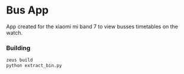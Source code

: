 # Bus App

App created for the xiaomi mi band 7 to view busses timetables on the watch.

### Building

```bash
zeus build
python extract_bin.py
```
